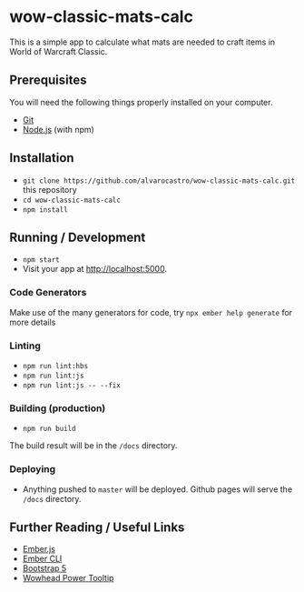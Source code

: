 # wow-classic-mats-calc

This is a simple app to calculate what mats are needed to craft items in World of Warcraft Classic.

## Prerequisites

You will need the following things properly installed on your computer.

* [Git](https://git-scm.com/)
* [Node.js](https://nodejs.org/) (with npm)

## Installation

* `git clone https://github.com/alvarocastro/wow-classic-mats-calc.git` this repository
* `cd wow-classic-mats-calc`
* `npm install`

## Running / Development

* `npm start`
* Visit your app at [http://localhost:5000](http://localhost:5000).

### Code Generators

Make use of the many generators for code, try `npx ember help generate` for more details

### Linting

* `npm run lint:hbs`
* `npm run lint:js`
* `npm run lint:js -- --fix`

### Building (production)

* `npm run build`

The build result will be in the `/docs` directory.

### Deploying

* Anything pushed to `master` will be deployed. Github pages will serve the `/docs` directory.

## Further Reading / Useful Links

* [Ember.js](https://emberjs.com/)
* [Ember CLI](https://ember-cli.com/)
* [Bootstrap 5](https://getbootstrap.com/docs/5.0/getting-started/introduction/)
* [Wowhead Power Tooltip](https://classic.wowhead.com/tooltips)
